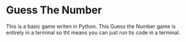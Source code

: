 # Guess The Number
This is a basic game writen in Python. This Guess the Number game is entirely in a terminal so tht means you can just run tis code in a terminal.

